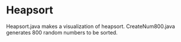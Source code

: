 # Heapsort

Heapsort.java makes a visualization of heapsort.
CreateNum800.java generates 800 random numbers to be sorted.
